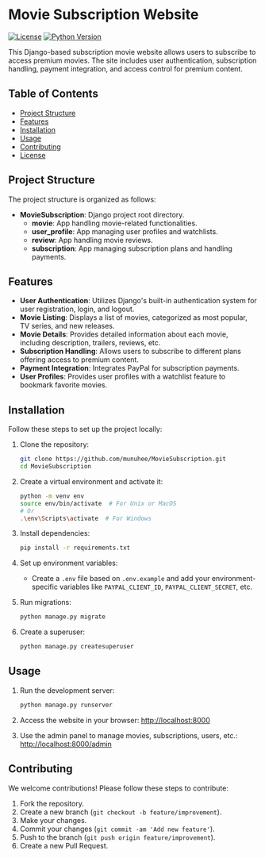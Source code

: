 # Movie Subscription Website

[![License](https://img.shields.io/badge/License-Apache-blue.svg)](https://opensource.org/licenses/Apache-2.0)
[![Python Version](https://img.shields.io/badge/Python-3.10-green)](https://www.python.org/downloads/)

This Django-based subscription movie website allows users to subscribe to access premium movies. The site includes user authentication, subscription handling, payment integration, and access control for premium content.

## Table of Contents

- [Project Structure](#project-structure)
- [Features](#features)
- [Installation](#installation)
- [Usage](#usage)
- [Contributing](#contributing)
- [License](#license)

## Project Structure

The project structure is organized as follows:

- **MovieSubscription**: Django project root directory.
  - **movie**: App handling movie-related functionalities.
  - **user_profile**: App managing user profiles and watchlists.
  - **review**: App handling movie reviews.
  - **subscription**: App managing subscription plans and handling payments.

## Features

- **User Authentication**: Utilizes Django's built-in authentication system for user registration, login, and logout.
- **Movie Listing**: Displays a list of movies, categorized as most popular, TV series, and new releases.
- **Movie Details**: Provides detailed information about each movie, including description, trailers, reviews, etc.
- **Subscription Handling**: Allows users to subscribe to different plans offering access to premium content.
- **Payment Integration**: Integrates PayPal for subscription payments.
- **User Profiles**: Provides user profiles with a watchlist feature to bookmark favorite movies.

## Installation

Follow these steps to set up the project locally:

1. Clone the repository:
   ```bash
   git clone https://github.com/munuhee/MovieSubscription.git
   cd MovieSubscription
   ```

2. Create a virtual environment and activate it:
   ```bash
   python -m venv env
   source env/bin/activate  # For Unix or MacOS
   # Or
   .\env\Scripts\activate  # For Windows
   ```

3. Install dependencies:
   ```bash
   pip install -r requirements.txt
   ```

4. Set up environment variables:
   - Create a `.env` file based on `.env.example` and add your environment-specific variables like `PAYPAL_CLIENT_ID`, `PAYPAL_CLIENT_SECRET`, etc.

5. Run migrations:
   ```bash
   python manage.py migrate
   ```

6. Create a superuser:
   ```bash
   python manage.py createsuperuser
   ```

## Usage

1. Run the development server:
   ```bash
   python manage.py runserver
   ```

2. Access the website in your browser: [http://localhost:8000](http://localhost:8000)

3. Use the admin panel to manage movies, subscriptions, users, etc.: [http://localhost:8000/admin](http://localhost:8000/admin)

## Contributing

We welcome contributions! Please follow these steps to contribute:

1. Fork the repository.
2. Create a new branch (`git checkout -b feature/improvement`).
3. Make your changes.
4. Commit your changes (`git commit -am 'Add new feature'`).
5. Push to the branch (`git push origin feature/improvement`).
6. Create a new Pull Request.
